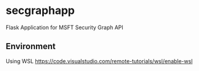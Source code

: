 # secgraphapp
Flask Application for MSFT Security Graph API

## Environment
Using WSL 
https://code.visualstudio.com/remote-tutorials/wsl/enable-wsl

